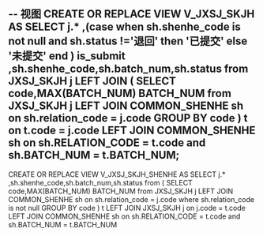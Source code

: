 **-- 视图**
CREATE OR REPLACE VIEW V_JXSJ_SKJH AS 
SELECT j.*
,(case when sh.shenhe_code is not null and sh.status !='退回' then '已提交' else '未提交' end ) is_submit
,sh.shenhe_code,sh.batch_num,sh.status
from JXSJ_SKJH j 
LEFT JOIN (
	SELECT code,MAX(BATCH_NUM) BATCH_NUM
	from JXSJ_SKJH j
	LEFT JOIN COMMON_SHENHE sh on sh.relation_code = j.code
	GROUP BY code
 ) t on t.code = j.code
LEFT JOIN COMMON_SHENHE sh on sh.RELATION_CODE = t.code and sh.BATCH_NUM = t.BATCH_NUM;
--
CREATE OR REPLACE VIEW V_JXSJ_SKJH_SHENHE AS 
SELECT j.*
,sh.shenhe_code,sh.batch_num,sh.status
from (
	SELECT code,MAX(BATCH_NUM) BATCH_NUM
	from JXSJ_SKJH j
	LEFT JOIN COMMON_SHENHE sh on sh.relation_code = j.code
	where sh.relation_code is not null
	GROUP BY code
 ) t 
LEFT JOIN JXSJ_SKJH j on j.code = t.code
LEFT JOIN COMMON_SHENHE sh on sh.RELATION_CODE = t.code and sh.BATCH_NUM = t.BATCH_NUM